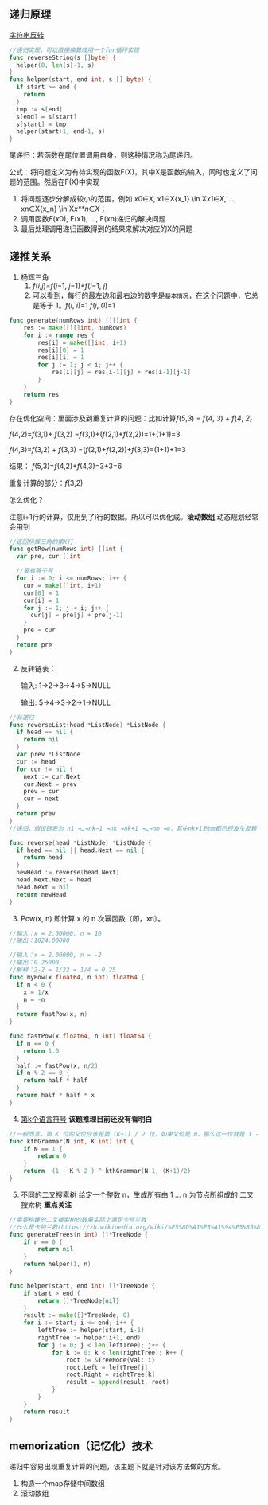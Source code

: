 ## 递归原理

[字符串反转](https://leetcode-cn.com/leetbook/read/recursion/490ye/)

```go
//递归实现，可以直接换算成用一个for循环实现
func reverseString(s []byte) {
  helper(0, len(s)-1, s)
}
func helper(start, end int, s [] byte) {
  if start >= end {
    return
  }
  tmp := s[end]
  s[end] = s[start]
  s[start] = tmp
  helper(start+1, end-1, s)
}
```

尾递归：若函数在尾位置调用自身，则这种情况称为尾递归。

公式：将问题定义为有待实现的函数F(X)，其中X是函数的输入，同时也定义了问题的范围。然后在F(X)中实现

1. 将问题逐步分解成较小的范围，例如 *x*0∈*X*, x1∈X{x_1} \in X*x*1∈*X*, ..., xn∈X{x_n} \in X*x**n*∈*X*；
2. 调用函数*F*(*x*0), F(x1), ..., F(xn)递归的解决问题
3. 最后处理调用递归函数得到的结果来解决对应的X的问题

## 递推关系

1. 杨辉三角	
   1. *f*(*i*,*j*)=*f*(*i*−1, *j*−1)+*f*(*i*−1, *j*)
   2. 可以看到，每行的最左边和最右边的数字是`基本情况`，在这个问题中，它总是等于 1。*f*(*i*, *i*)=1 *f*(*i*, *0*)=1 

```go
func generate(numRows int) [][]int {
    res := make([][]int, numRows)
    for i := range res {
        res[i] = make([]int, i+1)
        res[i][0] = 1
        res[i][i] = 1
        for j := 1; j < i; j++ {
            res[i][j] = res[i-1][j] + res[i-1][j-1]
        }
    }
    return res
}
```



存在优化空间：里面涉及到重复计算的问题：比如计算*f*(*5*,*3*) = *f*(*4*, *3*) + *f*(*4*, *2*)

*f*(4,2)=*f*(3,1)+ *f*(3,2) =*f*(3,1)+(*f*(2,1)+*f*(2,2))=1+(1+1)=3

 *f*(4,3)=*f*(3,2) + *f*(3,3) =(*f*(2,1)+*f*(2,2))+*f*(3,3)=(1+1)+1=3

结果： *f*(5,3)=*f*(4,2)+*f*(4,3)=3+3=6

重复计算的部分：*f*(3,2)

怎么优化？

注意i+1行的计算，仅用到了i行的数据。所以可以优化成。**滚动数组** 动态规划经常会用到

```go
//返回杨辉三角的第K行
func getRow(numRows int) []int {
  var pre, cur []int

  //要有等于号
  for i := 0; i <= numRows; i++ {
    cur = make([]int, i+1)
    cur[0] = 1
    cur[i] = 1
    for j := 1; j < i; j++ {
      cur[j] = pre[j] + pre[j-1]
    }
    pre = cur
  }
  return pre
}
```

2. 反转链表： 

   输入: 1->2->3->4->5->NULL

   输出: 5->4->3->2->1->NULL

```go
//非递归
func reverseList(head *ListNode) *ListNode {
  if head == nil {
    return nil
  }
  var prev *ListNode
  cur := head
  for cur != nil {
    next := cur.Next
    cur.Next = prev
    prev = cur
    cur = next
  }
  return prev
}
//递归，假设链表为 n1 →…→nk−1 →nk →nk+1 →…→nm →∅，其中nk+1到nm都已经发生反转（n1 →…→nk−1 →nk →nk+1 ←…←nm），我们处于nk，希望nk+1的下一个节点指向nk，所以nk.next.next = nk（需要注意的是：n1的下一个节点必须指向nil）

func reverse(head *ListNode) *ListNode {
  if head == nil || head.Next == nil {
    return head
  }
  newHead := reverse(head.Next)
  head.Next.Next = head
  head.Next = nil
  return newHead
}

```

3. Pow(x, n) 即计算 x 的 n 次幂函数（即，xn）。

```go
//输入：x = 2.00000, n = 10
//输出：1024.00000

//输入：x = 2.00000, n = -2
//输出：0.25000
//解释：2-2 = 1/22 = 1/4 = 0.25
func myPow(x float64, n int) float64 {
  if n < 0 {
    x = 1/x
    n = -n
  }
  return fastPow(x, n)
}

func fastPow(x float64, n int) float64 {
  if n == 0 {
    return 1.0
  }
  half := fastPow(x, n/2)
  if n % 2 == 0 {
    return half * half
  } 
  return half * half * x
}
```

4. [第k个语言符号](https://leetcode-cn.com/leetbook/read/recursion/4kdbs/) **该题推理目前还没有看明白** 

```go
//一般而言，第 K 位的父位应该是第 (K+1) / 2 位。如果父位是 0，那么这一位就是 1 - (K%2)。如果父位是 1，那么这一位就是 K%2。
func kthGrammar(N int, K int) int {
    if N == 1 {
        return 0
    }
    return  (1 - K % 2 ) ^ kthGrammar(N-1, (K+1)/2)
}
```

5. 不同的二叉搜索树  给定一个整数 n，生成所有由 1 ... n 为节点所组成的 二叉搜索树 **重点关注**

```go
//需要构建的二叉搜索树的数量实际上满足卡特兰数
//什么是卡特兰数(https://zh.wikipedia.org/wiki/%E5%8D%A1%E5%A1%94%E5%85%B0%E6%95%B0)
func generateTrees(n int) []*TreeNode {
    if n == 0 {
        return nil
    }
    return helper(1, n)
}

func helper(start, end int) []*TreeNode {
    if start > end {
        return []*TreeNode{nil}
    }
    result := make([]*TreeNode, 0)
    for i := start; i <= end; i++ {
        leftTree := helper(start, i-1)
        rightTree := helper(i+1, end)
        for j := 0; j < len(leftTree); j++ {
            for k := 0; k < len(rightTree); k++ {
                root := &TreeNode{Val: i}
                root.Left = leftTree[j]
                root.Right = rightTree[k]
                result = append(result, root)
            }
        }
    }
    return result
}
```

## memorization（记忆化）技术

递归中容易出现重复计算的问题，该主题下就是针对该方法做的方案。

1. 构造一个map存储中间数组
2. 滚动数组






